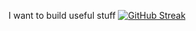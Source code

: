 I want to build useful stuff
[![GitHub Streak](https://streak-stats.demolab.com?user=bedminer1&theme=dark&hide_border=true&date_format=j%2Fn%5B%2FY%5D)](https://git.io/streak-stats)
